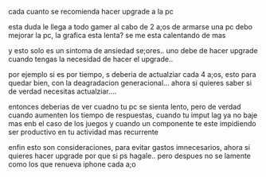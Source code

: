 



cada cuanto se recomienda hacer upgrade a la pc


esta duda le llega a todo gamer al cabo de 2 a;os de armarse una pc
debo mejorar la pc, la grafica esta lenta? se me esta calentando de mas

y esto solo es un sintoma de ansiedad se;ores.. uno debe de hacer upgrade cuando tengas 
la necesidad de hacer el upgrade..


por ejemplo si es por tiempo, s deberia de actualziar cada 4 a;os, esto para quedar bien, 
con la deagradacion generacional... ahora si quieres saber si de verdad necesitas actualziar....

entonces deberias de ver cuadno  tu pc se sienta lento, pero de verdad
cuando aumenten los tiempo de respuestas, cuando tu imput lag ya no baje mas enb el caso de los juegos
y cuando un componente te este impidiendo ser productivo en tu actividad mas recurrente

enfin esto son consideraciones, para evitar gastos imnecesarios, ahora si quieres hacer upgrade 
por que si ps hagale.. pero despues no se lamente como los que renueva iphone cada a;o